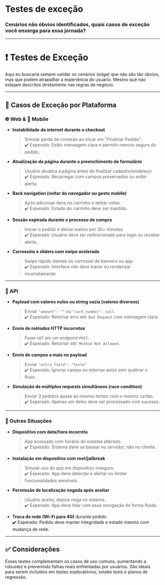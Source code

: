 # Testes de exceção

### Cenários não óbvios identificados, quais casos de exceção você enxerga para essa jornada?

---

# ❗ Testes de Exceção
Aqui eu buscaria sempre validar os cenários (edge) que não são tão obvios, mas que podem atrapalhar a experiência do usuario. Mesmo que não estejam descritos diretamente nas regras de negócio.


---

## 🚨 Casos de Exceção por Plataforma

### 🌐 Web & 📱 Mobile

- **Instabilidade da internet durante o checkout**  
  > Simular perda de conexão ao clicar em "Finalizar Pedido".  
  ✔️ Esperado: Exibir mensagem clara e permitir reenvio seguro do pedido.

- **Atualização da página durante o preenchimento de formulário**  
  > Usuário atualiza a página antes de finalizar cadastro/endereço.  
  ✔️ Esperado: Recarregar com campos preservados ou exibir alerta.

- **Back navigation (voltar do navegador ou gesto mobile)**  
  > Após adicionar itens no carrinho e tentar voltar.  
  ✔️ Esperado: Estado do carrinho deve ser mantido.

- **Sessão expirada durante o processo de compra**  
  > Iniciar o pedido e deixar inativo por 30+ minutos.  
  ✔️ Esperado: Usuário deve ser redirecionado para login ou receber alerta.

- **Carrosséis e sliders com swipe acelerado**  
  > Swipe rápido demais no carrossel de banners no app.  
  ✔️ Esperado: Interface não deve travar ou renderizar incorretamente.

---

### 🔌 API

- **Payload com valores nulos ou string vazia (valores diversos)**  
  > Enviar `"amount": ""` ou `"card_number": null`.  
  ✔️ Esperado: Retornar erro `400 Bad Request` com mensagem clara.

- **Envio de métodos HTTP incorretos**  
  > Fazer `GET` em um endpoint `POST`.  
  ✔️ Esperado: Retornar `405 Method Not Allowed`.

- **Envio de campos a mais no payload**  
  > Enviar `"extra_field": "teste"`  
  ✔️ Esperado: Ignorar campo ou retornar aviso sem quebrar o fluxo.

- **Simulação de múltiplos requests simultâneos (race condition)**  
  > Enviar 3 pedidos quase ao mesmo tempo com o mesmo cartão.  
  ✔️ Esperado: Apenas um deles deve ser processado com sucesso.

---

### 🧪 Outras Situações

- **Dispositivo com data/hora incorreta**  
  > App acessado com horário do sistema alterado.  
  ✔️ Esperado: Sistema deve se basear no servidor, não no cliente.

- **Instalação em dispositivo com root/jailbreak**  
  > Simular uso do app em dispositivo inseguro.  
  ✔️ Esperado: App deve detectar e alertar ou limitar funcionalidades sensíveis.

- **Permissão de localização negada após aceitar**  
  > Usuário aceita, depois nega no sistema.  
  ✔️ Esperado: App deve lidar com essa revogação de forma fluida.

- **Troca de rede (Wi-Fi para 4G)** durante pedido  
  ✔️ Esperado: Pedido deve manter integridade e estado mesmo com mudança de rede.

---

## ✅ Considerações

Esses testes complementam os casos de uso comuns, aumentando a robustez e prevenindo falhas reais enfrentadas por usuários. São ideais para serem incluídos em testes exploratórios, smoke tests e planos de regressão.

